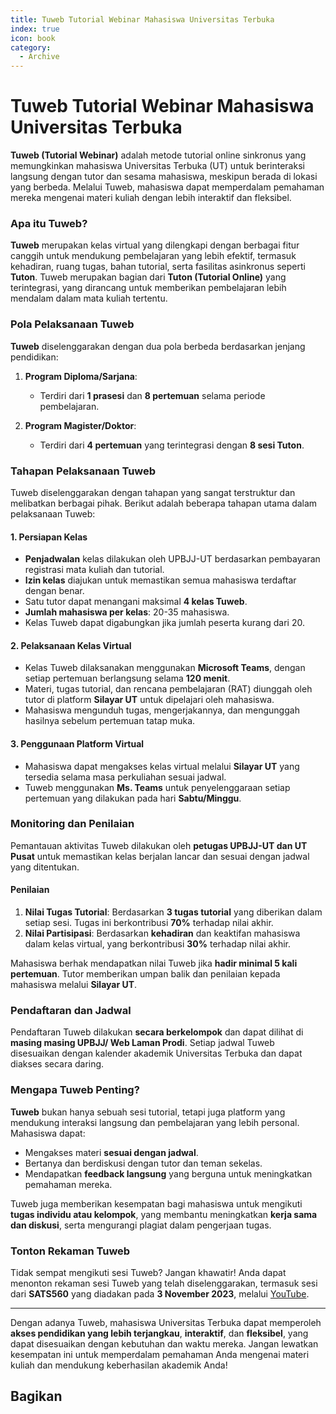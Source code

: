 ```yaml
--- 
title: Tuweb Tutorial Webinar Mahasiswa Universitas Terbuka
index: true
icon: book
category:
  - Archive
--- 
```


# Tuweb Tutorial Webinar Mahasiswa Universitas Terbuka

**Tuweb (Tutorial Webinar)** adalah metode tutorial online sinkronus yang memungkinkan mahasiswa Universitas Terbuka (UT) untuk berinteraksi langsung dengan tutor dan sesama mahasiswa, meskipun berada di lokasi yang berbeda. Melalui Tuweb, mahasiswa dapat memperdalam pemahaman mereka mengenai materi kuliah dengan lebih interaktif dan fleksibel.

### Apa itu Tuweb?

**Tuweb** merupakan kelas virtual yang dilengkapi dengan berbagai fitur canggih untuk mendukung pembelajaran yang lebih efektif, termasuk kehadiran, ruang tugas, bahan tutorial, serta fasilitas asinkronus seperti **Tuton**. Tuweb merupakan bagian dari **Tuton (Tutorial Online)** yang terintegrasi, yang dirancang untuk memberikan pembelajaran lebih mendalam dalam mata kuliah tertentu.

### Pola Pelaksanaan Tuweb

**Tuweb** diselenggarakan dengan dua pola berbeda berdasarkan jenjang pendidikan:

1. **Program Diploma/Sarjana**:  
   - Terdiri dari **1 prasesi** dan **8 pertemuan** selama periode pembelajaran.
  
2. **Program Magister/Doktor**:  
   - Terdiri dari **4 pertemuan** yang terintegrasi dengan **8 sesi Tuton**. 

### Tahapan Pelaksanaan Tuweb

Tuweb diselenggarakan dengan tahapan yang sangat terstruktur dan melibatkan berbagai pihak. Berikut adalah beberapa tahapan utama dalam pelaksanaan Tuweb:

#### 1. Persiapan Kelas
- **Penjadwalan** kelas dilakukan oleh UPBJJ-UT berdasarkan pembayaran registrasi mata kuliah dan tutorial.
- **Izin kelas** diajukan untuk memastikan semua mahasiswa terdaftar dengan benar.
- Satu tutor dapat menangani maksimal **4 kelas Tuweb**.
- **Jumlah mahasiswa per kelas**: 20-35 mahasiswa.
- Kelas Tuweb dapat digabungkan jika jumlah peserta kurang dari 20.

#### 2. Pelaksanaan Kelas Virtual
- Kelas Tuweb dilaksanakan menggunakan **Microsoft Teams**, dengan setiap pertemuan berlangsung selama **120 menit**.
- Materi, tugas tutorial, dan rencana pembelajaran (RAT) diunggah oleh tutor di platform **Silayar UT** untuk dipelajari oleh mahasiswa.
- Mahasiswa mengunduh tugas, mengerjakannya, dan mengunggah hasilnya sebelum pertemuan tatap muka.
  
#### 3. Penggunaan Platform Virtual
- Mahasiswa dapat mengakses kelas virtual melalui **Silayar UT** yang tersedia selama masa perkuliahan sesuai jadwal.
- Tuweb menggunakan **Ms. Teams** untuk penyelenggaraan setiap pertemuan yang dilakukan pada hari **Sabtu/Minggu**.

### Monitoring dan Penilaian

Pemantauan aktivitas Tuweb dilakukan oleh **petugas UPBJJ-UT dan UT Pusat** untuk memastikan kelas berjalan lancar dan sesuai dengan jadwal yang ditentukan. 

#### Penilaian
1. **Nilai Tugas Tutorial**: Berdasarkan **3 tugas tutorial** yang diberikan dalam setiap sesi. Tugas ini berkontribusi **70%** terhadap nilai akhir.
2. **Nilai Partisipasi**: Berdasarkan **kehadiran** dan keaktifan mahasiswa dalam kelas virtual, yang berkontribusi **30%** terhadap nilai akhir.

Mahasiswa berhak mendapatkan nilai Tuweb jika **hadir minimal 5 kali pertemuan**. Tutor memberikan umpan balik dan penilaian kepada mahasiswa melalui **Silayar UT**.

### Pendaftaran dan Jadwal

Pendaftaran Tuweb dilakukan **secara berkelompok** dan dapat dilihat di **masing masing UPBJJ/ Web Laman Prodi**. Setiap jadwal Tuweb disesuaikan dengan kalender akademik Universitas Terbuka dan dapat diakses secara daring.

### Mengapa Tuweb Penting?

**Tuweb** bukan hanya sebuah sesi tutorial, tetapi juga platform yang mendukung interaksi langsung dan pembelajaran yang lebih personal. Mahasiswa dapat:
- Mengakses materi **sesuai dengan jadwal**.
- Bertanya dan berdiskusi dengan tutor dan teman sekelas.
- Mendapatkan **feedback langsung** yang berguna untuk meningkatkan pemahaman mereka.

Tuweb juga memberikan kesempatan bagi mahasiswa untuk mengikuti **tugas individu atau kelompok**, yang membantu meningkatkan **kerja sama dan diskusi**, serta mengurangi plagiat dalam pengerjaan tugas.

### Tonton Rekaman Tuweb

Tidak sempat mengikuti sesi Tuweb? Jangan khawatir! Anda dapat menonton rekaman sesi Tuweb yang telah diselenggarakan, termasuk sesi dari **SATS560** yang diadakan pada **3 November 2023**, melalui [YouTube](https://youtu.be/fd3z5d_jAKY).

--- 

Dengan adanya Tuweb, mahasiswa Universitas Terbuka dapat memperoleh **akses pendidikan yang lebih terjangkau**, **interaktif**, dan **fleksibel**, yang dapat disesuaikan dengan kebutuhan dan waktu mereka. Jangan lewatkan kesempatan ini untuk memperdalam pemahaman Anda mengenai materi kuliah dan mendukung keberhasilan akademik Anda!


## Bagikan
<Share colorful />
<GitContributors />
<GitChangelog />